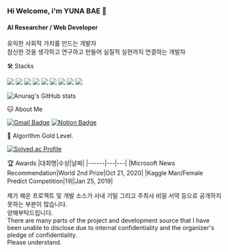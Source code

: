 ### Hi Welcome, i'm YUNA BAE 👋

#### AI Researcher / Web Developer  
유익한 사회적 가치를 만드는 개발자  
참신한 것을 생각하고 연구하고 만들어 실질적 실현까지 연결하는 개발자  

🛠️ Stacks

<img src="https://img.shields.io/badge/Python-3766AB?style=flat-square&logo=Python&logoColor=white"/> <img src="https://img.shields.io/badge/Java-007396?style=flat-square&logo=Java&logoColor=white"/> <img src="https://img.shields.io/badge/JavaScript-F7DF1E?style=flat-square&logo=JavaScript&logoColor=white"/> <img src="https://img.shields.io/badge/C-A8B9CC?style=flat-square&logo=C&logoColor=white"/> <img src="https://img.shields.io/badge/C++-00599C?style=flat-square&logo=C++&logoColor=white"/> <img src="https://img.shields.io/badge/Vue.js-4FC08D?style=flat-square&logo=Vue.js&logoColor=white"/> <img src="https://img.shields.io/badge/MySQL-4479A1?style=flat-square&logo=MySQL&logoColor=white"/> <img src="https://img.shields.io/badge/TensorFlow-FF6F00?style=flat-square&logo=TensorFlow&logoColor=white"/> <img src="https://img.shields.io/badge/Vim-019733?style=flat-square&logo=Vim&logoColor=white"/> 

![Anurag's GitHub stats](https://github-readme-stats.vercel.app/api?username=baeyuna97&show_icons=true&theme=radical)

🐱 About Me

[![Gmail Badge](https://img.shields.io/badge/Gmail-d14836?style=flat-square&logo=Gmail&logoColor=white&link=mailto:yunabae482@gmail.com)](yunabae482@gmail.com)
  [![Notion Badge](https://img.shields.io/badge/Notion-000000?style=flat-square&logo=Notion&logoColor=white&link=https://joyous-pansy-314.notion.site/1612a809df194bb892e7dc0f4947c300)](https://joyous-pansy-314.notion.site/1612a809df194bb892e7dc0f4947c300)

🏅 Algorithm Gold Level. 

[![Solved.ac Profile](http://mazassumnida.wtf/api/v2/generate_badge?boj=yuna1do)](https://solved.ac/yuna1do/)

🏆 Awards
|대회명|수상|날짜|
|------|---|---|
|Microsoft News Recommendation|World 2nd Prize|Oct 21, 2020|
|Kaggle Man/Female Predict Competition|1위|Jan 25, 2019|

 제가 해온 프로젝트 및 개발 소스가 사내 기밀 그리고 주최사 비밀 서약 등으로 공개하지 못하는 부분이 많습니다.  
 양해부탁드립니다.  
There are many parts of the project and development source that I have been unable to disclose due to internal confidentiality and the organizer's pledge of confidentiality.  
Please understand.
